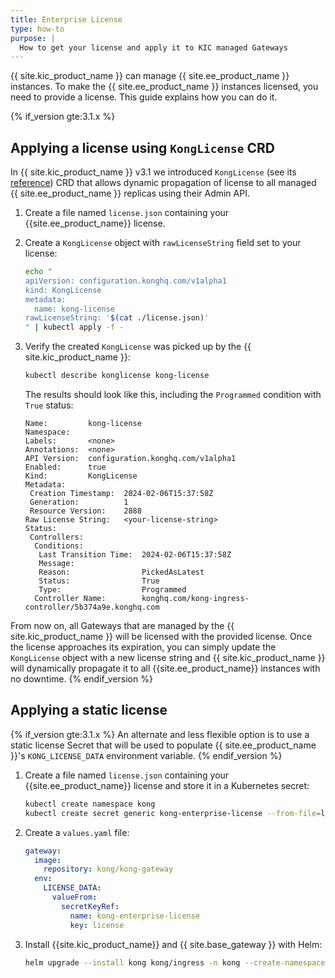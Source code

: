 ```yaml
---
title: Enterprise License
type: how-to
purpose: |
  How to get your license and apply it to KIC managed Gateways
---
```


{{ site.kic_product_name }} can manage {{ site.ee_product_name }} instances. To make the {{ site.ee_product_name }} instances licensed,
you need to provide a license. This guide explains how you can do it.

{% if_version gte:3.1.x %}
## Applying a license using `KongLicense` CRD

In {{ site.kic_product_name }} v3.1 we introduced `KongLicense` (see its [reference](/kubernetes-ingress-controller/{{page.release}}/reference/custom-resources/#konglicense)) CRD that allows dynamic propagation
of license to all managed {{ site.ee_product_name }} replicas using their Admin API.

1. Create a file named `license.json` containing your {{site.ee_product_name}} license.

1. Create a `KongLicense` object with `rawLicenseString` field set to your license: 

   ```bash
   echo "
   apiVersion: configuration.konghq.com/v1alpha1
   kind: KongLicense
   metadata:
     name: kong-license
   rawLicenseString: '$(cat ./license.json)'
   " | kubectl apply -f -
   ```

1. Verify the created `KongLicense` was picked up by the {{ site.kic_product_name }}:

   ```bash
   kubectl describe konglicense kong-license
   ```

   The results should look like this, including the `Programmed` condition with `True` status:

   ```text
   Name:         kong-license
   Namespace:
   Labels:       <none>
   Annotations:  <none>
   API Version:  configuration.konghq.com/v1alpha1
   Enabled:      true
   Kind:         KongLicense
   Metadata:
    Creation Timestamp:  2024-02-06T15:37:58Z
    Generation:          1
    Resource Version:    2888
   Raw License String:   <your-license-string>   
   Status:
    Controllers:
     Conditions:
      Last Transition Time:  2024-02-06T15:37:58Z
      Message:
      Reason:                PickedAsLatest
      Status:                True
      Type:                  Programmed
     Controller Name:        konghq.com/kong-ingress-controller/5b374a9e.konghq.com
   ```

From now on, all Gateways that are managed by the {{ site.kic_product_name }} will be licensed with the provided license.
Once the license approaches its expiration, you can simply update the `KongLicense` object with a new license string and 
{{ site.kic_product_name }} will dynamically propagate it to all {{site.ee_product_name}} instances with no downtime.
{% endif_version %}

## Applying a static license

{% if_version gte:3.1.x %}
An alternate and less flexible option is to use a static license Secret that will be used to populate {{ site.ee_product_name }}'s
`KONG_LICENSE_DATA` environment variable.
{% endif_version %}

1. Create a file named `license.json` containing your {{site.ee_product_name}} license and store it in a Kubernetes secret:

    ```bash
    kubectl create namespace kong
    kubectl create secret generic kong-enterprise-license --from-file=license=./license.json -n kong
    ```

1. Create a `values.yaml` file:

    ```yaml
    gateway:
      image:
        repository: kong/kong-gateway
      env:
        LICENSE_DATA:
          valueFrom:
            secretKeyRef:
              name: kong-enterprise-license
              key: license
    ```

1. Install {{site.kic_product_name}} and {{ site.base_gateway }} with Helm:

    ```bash
    helm upgrade --install kong kong/ingress -n kong --create-namespace --values ./values.yaml
    ```
